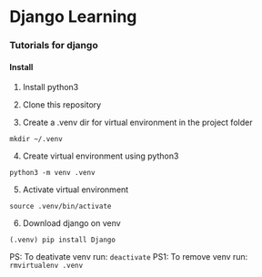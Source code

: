 # Django Learning
### Tutorials for django
#### Install

1. Install python3

2. Clone this repository

3. Create a .venv dir for virtual environment in the project folder

`mkdir ~/.venv`

4. Create virtual environment using python3

`python3 -m venv .venv`

5. Activate virtual environment 

`source .venv/bin/activate`

6. Download django on venv

`(.venv) pip install Django`

PS: To deativate venv run: `deactivate`
PS1: To remove venv run: `rmvirtualenv .venv`

